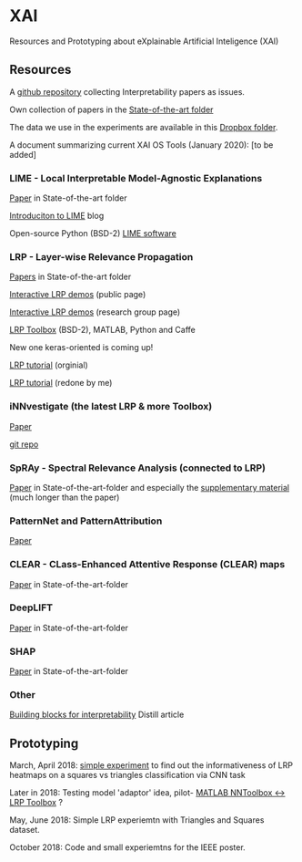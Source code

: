 # XAI
Resources and Prototyping about eXplainable Artificial Inteligence (XAI)

## Resources

A [github repository](https://github.com/dais-ita/interpretability-papers) collecting Interpretability papers as issues.

Own collection of papers in the [State-of-the-art folder](https://github.com/NLeSC/XAI/tree/master/State-of-the-art)

The data we use in the experiments are available in this [Dropbox folder](https://www.dropbox.com/home/XAI/Data).

A document summarizing current XAI OS Tools (January 2020): [to be added]

### LIME - Local Interpretable Model-Agnostic Explanations
[Paper](https://github.com/NLeSC/XAI/tree/master/State-of-the-art/LIME) in State-of-the-art folder

[Introduciton to LIME](https://www.oreilly.com/learning/introduction-to-local-interpretable-model-agnostic-explanations-lime) blog

Open-source Python (BSD-2) [LIME software](https://github.com/marcotcr/lime)

### LRP - Layer-wise Relevance Propagation
[Papers](https://github.com/NLeSC/XAI/tree/master/State-of-the-art/LRP) in State-of-the-art folder

[Interactive LRP demos](http://www.heatmapping.org/) (public page)

[Interactive LRP demos](https://lrpserver.hhi.fraunhofer.de/Demos) (research group page)

[LRP Toolbox](https://github.com/sebastian-lapuschkin/lrp_toolbox) (BSD-2), MATLAB, Python and Caffe

New one keras-oriented is coming up!

[LRP tutorial](http://www.heatmapping.org/tutorial/) (orginial)

[LRP tutorial](https://github.com/NLeSC/XAI/tree/master/Software/Python/LRP%20Tutorial) (redone by me)

### iNNvestigate (the latest LRP & more Toolbox)
[Paper](https://github.com/NLeSC/XAI/blob/master/State-of-the-art/iNNvestigate/iNNvestigatePaper.pdf)

[git repo](https://github.com/albermax/innvestigate)

### SpRAy - Spectral Relevance Analysis (connected to LRP)
[Paper](https://github.com/NLeSC/XAI/blob/master/State-of-the-art/SpRAy/UnmaskingCleverHansPaper.pdf) in State-of-the-art-folder
and especially the [supplementary material](https://github.com/NLeSC/XAI/blob/master/State-of-the-art/SpRAy/UnmaskingCleverHansSuppMaterial.pdf) (much longer than the paper)

### PatternNet and PatternAttribution
[Paper](https://github.com/NLeSC/XAI/tree/master/State-of-the-art/PatternNetAndPatternAttribution)

### CLEAR - CLass-Enhanced Attentive Response (CLEAR) maps
[Paper](https://github.com/NLeSC/XAI/tree/master/State-of-the-art/CLEAR) in State-of-the-art-folder

### DeepLIFT
[Paper](https://github.com/NLeSC/XAI/tree/master/State-of-the-art/DeepLIFT) in State-of-the-art-folder

### SHAP
[Paper](https://github.com/NLeSC/XAI/tree/master/State-of-the-art/SHAP) in State-of-the-art-folder

### Other
[Building blocks for interpretability](https://distill.pub/2018/building-blocks/) Distill article

## Prototyping 
March, April 2018: [simple experiment](https://github.com/NLeSC/XAI/tree/master/Software/MATLAB/SimpleLRPExperiment) to find out the informativeness of LRP heatmaps on a squares vs triangles classification via CNN task

Later in 2018: Testing model 'adaptor' idea, pilot- [MATLAB NNToolbox <-> LRP Toolbox](https://github.com/NLeSC/XAI/tree/master/Software/MATLAB/NN2LRPToolboxMNISTDemo) ?

May, June 2018: Simple LRP experiemtn with Triangles and Squares dataset.

October 2018: Code  and small experiemtns for the IEEE poster.
